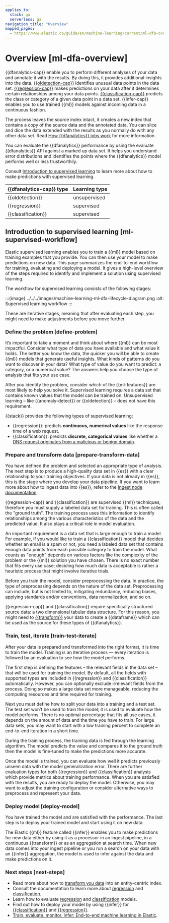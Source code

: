 ```yaml
---
applies_to:
  stack: ga
  serverless: ga
navigation_title: "Overview"
mapped_pages:
  - https://www.elastic.co/guide/en/machine-learning/current/ml-dfa-overview.html
---
```


# Overview [ml-dfa-overview]

{{dfanalytics-cap}} enable you to perform different analyses of your data and annotate it with the results. By doing this, it provides additional insights into the data. [{{oldetection-cap}}](ml-dfa-finding-outliers.md) identifies unusual data points in the data set. [{{regression-cap}}](ml-dfa-regression.md) makes predictions on your data after it determines certain relationships among your data points. [{{classification-cap}}](ml-dfa-classification.md) predicts the class or category of a given data point in a data set. {{infer-cap}} enables you to use trained {{ml}} models against incoming data in a continuous fashion.

The process leaves the source index intact, it creates a new index that contains a copy of the source data and the annotated data. You can slice and dice the data extended with the results as you normally do with any other data set. Read [How {{dfanalytics}} jobs work](ml-dfa-phases.md) for more information.

You can evaluate the {{dfanalytics}} performance by using the evaluate {{dfanalytics}} API against a marked up data set. It helps you understand error distributions and identifies the points where the {{dfanalytics}} model performs well or less trustworthily.

Consult [Introduction to supervised learning](#ml-supervised-workflow) to learn more about how to make predictions with supervised learning.

| {{dfanalytics-cap}} type | Learning type |
| --- | --- |
| {{oldetection}} | unsupervised |
| {{regression}} | supervised |
| {{classification}} | supervised |

## Introduction to supervised learning [ml-supervised-workflow]

Elastic supervised learning enables you to train a {{ml}} model based on training examples that you provide. You can then use your model to make predictions on new data. This page summarizes the end-to-end workflow for training, evaluating and deploying a model. It gives a high-level overview of the steps required to identify and implement a solution using supervised learning.

The workflow for supervised learning consists of the following stages:

:::{image} ../../../images/machine-learning-ml-dfa-lifecycle-diagram.png
:alt: Supervised learning workflow
:::

These are iterative stages, meaning that after evaluating each step, you might need to make adjustments before you move further.

### Define the problem [define-problem]

It’s important to take a moment and think about where {{ml}} can be most impactful. Consider what type of data you have available and what value it holds. The better you know the data, the quicker you will be able to create {{ml}} models that generate useful insights. What kinds of patterns do you want to discover in your data? What type of value do you want to predict: a category, or a numerical value? The answers help you choose the type of analysis that fits your use case.

After you identify the problem, consider which of the {{ml-features}} are most likely to help you solve it. Supervised learning requires a data set that contains known values that the model can be trained on. Unsupervised learning – like {{anomaly-detect}} or {{oldetection}} – does not have this requirement.

{{stack}} provides the following types of supervised learning:

* {{regression}}: predicts **continuous, numerical values** like the response time of a web request.
* {{classification}}: predicts **discrete, categorical values** like whether a [DNS request originates from a malicious or benign domain](https://www.elastic.co/blog/machine-learning-in-cybersecurity-training-supervised-models-to-detect-dga-activity).

### Prepare and transform data [prepare-transform-data]

You have defined the problem and selected an appropriate type of analysis. The next step is to produce a high-quality data set in {{es}} with a clear relationship to your training objectives. If your data is not already in {{es}}, this is the stage where you develop your data pipeline. If you want to learn more about how to ingest data into {{es}}, refer to the [Ingest node documentation](../../../manage-data/ingest/transform-enrich/ingest-pipelines.md).

{{regression-cap}} and {{classification}} are supervised {{ml}} techniques, therefore you must supply a labeled data set for training. This is often called the "ground truth". The training process uses this information to identify relationships among the various characteristics of the data and the predicted value. It also plays a critical role in model evaluation.

An important requirement is a data set that is large enough to train a model. For example, if you would like to train a {{classification}} model that decides whether an email is a spam or not, you need a labeled data set that contains enough data points from each possible category to train the model. What counts as "enough" depends on various factors like the complexity of the problem or the {{ml}} solution you have chosen. There is no exact number that fits every use case; deciding how much data is acceptable is rather a heuristic process that might involve iterative trials.

Before you train the model, consider preprocessing the data. In practice, the type of preprocessing depends on the nature of the data set. Preprocessing can include, but is not limited to, mitigating redundancy, reducing biases, applying standards and/or conventions, data normalization, and so on.

{{regression-cap}} and {{classification}} require specifically structured source data: a two dimensional tabular data structure. For this reason, you might need to [{{transform}}](../../transforms.md) your data to create a {{dataframe}} which can be used as the source for these types of {{dfanalytics}}.

### Train, test, iterate [train-test-iterate]

After your data is prepared and transformed into the right format, it is time to train the model. Training is an iterative process — every iteration is followed by an evaluation to see how the model performs.

The first step is defining the features – the relevant fields in the data set – that will be used for training the model. By default, all the fields with supported types are included in {{regression}} and {{classification}} automatically. However, you can optionally exclude irrelevant fields from the process. Doing so makes a large data set more manageable, reducing the computing resources and time required for training.

Next you must define how to split your data into a training and a test set. The test set won’t be used to train the model; it is used to evaluate how the model performs. There is no optimal percentage that fits all use cases, it depends on the amount of data and the time you have to train. For large data sets, you may want to start with a low training percent to complete an end-to-end iteration in a short time.

During the training process, the training data is fed through the learning algorithm. The model predicts the value and compares it to the ground truth then the model is fine-tuned to make the predictions more accurate.

Once the model is trained, you can evaluate how well it predicts previously unseen data with the model generalization error. There are further evaluation types for both {{regression}} and {{classification}} analysis which provide metrics about training performance. When you are satisfied with the results, you are ready to deploy the model. Otherwise, you may want to adjust the training configuration or consider alternative ways to preprocess and represent your data.

### Deploy model [deploy-model]

You have trained the model and are satisfied with the performance. The last step is to deploy your trained model and start using it on new data.

The Elastic {{ml}} feature called {{infer}} enables you to make predictions for new data either by using it as a processor in an ingest pipeline, in a continuous {{transform}} or as an aggregation at search time. When new data comes into your ingest pipeline or you run a search on your data with an {{infer}} aggregation, the model is used to infer against the data and make predictions on it.

### Next steps [next-steps]

* Read more about how to [transform you data](../../transforms.md) into an entity-centric index.
* Consult the documentation to learn more about [regression](ml-dfa-regression.md) and [classification](ml-dfa-classification.md).
* Learn how to evaluate [regression](ml-dfa-regression.md#ml-dfanalytics-regression-evaluation) and [classification](ml-dfa-classification.md#ml-dfanalytics-classification-evaluation) models.
* Find out how to deploy your model by using {{infer}} for [{{classification}}](ml-dfa-classification.md#ml-inference-class) and [{{regression}}](ml-dfa-regression.md#ml-inference-reg).
* [Train, evaluate, monitor, infer: End-to-end machine learning in Elastic](https://www.elastic.co/blog/train-evaluate-monitor-infer-end-to-end-machine-learning-in-elastic).
